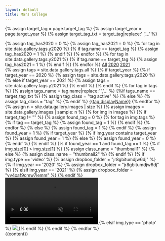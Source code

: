 ```yaml
---
layout: default
title: Mars College
---
```


{% assign target_tag = page.target_tag %}
{% assign target_year = page.target_year %}
{% assign target_tag_txt = target_tag|replace:' ','_' %} 

<script src="https://cdn.jsdelivr.net/npm/jquery@3.5.1/dist/jquery.min.js"></script>
<link rel="stylesheet" href="https://cdn.jsdelivr.net/gh/fancyapps/fancybox@3.5.7/dist/jquery.fancybox.min.css" />
<script src="https://cdn.jsdelivr.net/gh/fancyapps/fancybox@3.5.7/dist/jquery.fancybox.min.js"></script>

<div class="container">
    <div id="years">   
        {% assign tag_has2020 = 0 %} 
        {% assign tag_has2021 = 0 %} 
        {% for tag in site.data.gallery.tags.y2020 %}
            {% if tag.name == target_tag %}
                {% assign tag_has2020 = 1 %} 
            {% endif %}
        {% endfor %}    
        {% for tag in site.data.gallery.tags.y2021 %}
            {% if tag.name == target_tag %}
                {% assign tag_has2021 = 1 %} 
            {% endif %}
        {% endfor %}    
        <a href="/gallery/{% if target_tag != "" %}{{target_tag|replace:' ','_'}}{% endif %}" class="year{% if target_year %}{%else %} active{% endif %}" id="year_all">All</a>
        <a href="/gallery/2020/{% if target_tag != "" and tag_has2020 == 1 %}{{target_tag|replace:' ','_'}}{% endif %}" class="year{% if target_year==2020 %} active{% endif %}" id="year_2020">2020</a>
        <a href="/gallery/2021/{% if target_tag != "" and tag_has2021 == 1  %}{{target_tag|replace:' ','_'}}{% endif %}" class="year{% if target_year==2021 %} active{% endif %}" id="year_2021">2021</a>
    </div>
    <div id="tags">
    {% assign tags = site.data.gallery.tags.all %} 
    {% if target_year %}
        {% if target_year == 2020 %}
            {% assign tags = site.data.gallery.tags.y2020 %} 
        {% else if target_year == 2021 %}
            {% assign tags = site.data.gallery.tags.y2021 %} 
        {% endif %}
    {% endif %}
    {% for tag in tags %}
        {% assign tags_name = tag.name|replace:' ','_' %} 
        {%if tags_name == target_tag_txt %}
            {% assign tag_class = "tag active" %}
        {% else %}
            {% assign tag_class = "tag" %}
        {% endif %}
        <a href="/gallery/{% if target_year != "" %}{{ target_year }}/{% endif %}{{tag.name|replace:' ','_'}}" class="{{tag_class}}" id="tag_{{tag.name|replace:' ','_'}}">{{tag.displayName}}</a> 
    {% endfor %}
    </div>
    <div id="images">
        {% assign n = site.data.gallery.images | size %}
        {% assign images = site.data.gallery.images | sample: n %}
        {% for img in images %}  
            {% if target_tag != "" %}
                {% assign found_tag = 0 %}
                {% for tag in img.tags %} 
                    {% if tag == target_tag %}
                        {% assign found_tag = 1 %}
                    {% endif %}
                {% endfor %}
            {% else %}
                {% assign found_tag = 1 %}
            {% endif %}
            {% assign found_year = 1 %} 
            {% if target_year %}
                {% if img.year contains target_year %}
                    {% assign found_year = 1 %} 
                {% else %}
                    {% assign found_year = 0 %} 
                {% endif %}
            {% endif %}
            {% if found_year == 1 and found_tag == 1 %}
                {% if img.size[0] > img.size[1] %}
                    {% assign class_name = "thumbnail1" %}
                {% else %}
                    {% assign class_name = "thumbnail2" %}
                {% endif %}
                {% if img.type == 'video' %}
                    {% assign dropbox_folder = "jr8gbitumdjw6dj" %}
                    {% if img.year == '2020' %}
                        {% assign dropbox_folder = "jr8gbitumdjw6dj" %}
                    {% elsif img.year == '2021' %}
                        {% assign dropbox_folder = "vv4xaf9cmw7lemm" %}
                    {% endif %}
                    <!-- <a href="https://dl.dropboxusercontent.com/sh/{{dropbox_folder}}/{{img.dropbox_link}}/{{img.filename}}?dl=0" data-fancybox="gallery" >  -->
                    <a href="/images/gallery/{{img.filename}}" data-fancybox="gallery" >
                        <video class="{{class_name}}" autoplay playsinline muted loop>
                            <source src="/images/gallery/thumb/{{img.filename}}" type="video/mp4">                    
                            Your browser does not support playing this video
                        </video>
                    </a>
                {% elsif img.type == 'photo' %}
                    <!-- <a href="https://drive.google.com/uc?export=view&id={{img.drive_link}}" data-fancybox="gallery" >  -->
                    <a href="/images/gallery/{{img.filename}}" data-fancybox="gallery" >
                        <img class="{{class_name}}" src="/images/gallery/thumb/{{img.filename}}">
                    </a>
                {% endif %}
            {% endif %}
        {% endfor %}
    </div>
</div>

<div id="container">
    {{content}}
</div>

&nbsp;<br/>&nbsp;<br/>&nbsp;<br/>&nbsp;